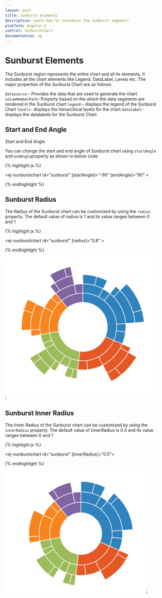 ```yaml
---
layout: post
title: Sunburst elements 
description: Learn how to customize the sunburst segments 
platform: Angular-2 
control: SunburstChart
documentation: ug
---
```

 
# Sunburst Elements

The Sunburst region represents the entire chart and all its elements. It includes all the chart elements like Legend, DataLabel, Levels etc. The major properties of the Sunburst Chart are as follows

`datasource` – Provides the data that are used to generate the chart.
`valueMemberPath`- Property based on the which the data segments are rendered in the Sunburst chart 
`legend` – displays the legend of the Sunburst Chart
`levels`- displays the hierarchical levels for the chart 
`datalabel`– displays the datalabels for the Sunburst Chart

## Start and End Angle
Start and End Angle

You can change the start and end angle of Sunburst chart using `startAngle` and `endAngle`property as shown in below code

{% highlight js %}

<ej-sunburstchart  id="sunburst"   [startAngle]="-90" [endAngle]="90" >   
</ej-sunburstchart>


{% endhighlight %}

## Sunburst Radius

 The Radius of the Sunburst chart can be customized by using the `radius` property. The default value of radius is 1 and its value ranges between 0 and 1 

{% highlight js %}

<ej-sunburstchart  id="sunburst"   [radius]="0.8" >   
</ej-sunburstchart>

{% endhighlight %}

![](Regions_images/Regions_img1.png);

 ## Sunburst Inner  Radius
 
 The Inner Radius of the Sunburst chart can be customized by using the `innerRadius` property. The default value of innerRadius is 0.4 and its value ranges between 0 and 1 

{% highlight js %}

<ej-sunburstchart  id="sunburst"   [innerRadius]="0.5">   
</ej-sunburstchart>

{% endhighlight %}

![](Regions_images/Regions_img2.png);




